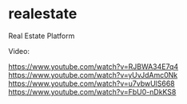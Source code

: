realestate
==========

Real Estate Platform

Video:

https://www.youtube.com/watch?v=RJBWA34E7q4
https://www.youtube.com/watch?v=yUvJdAmc0Nk
https://www.youtube.com/watch?v=u7vbwUlS668
https://www.youtube.com/watch?v=FbU0-nDkKS8
